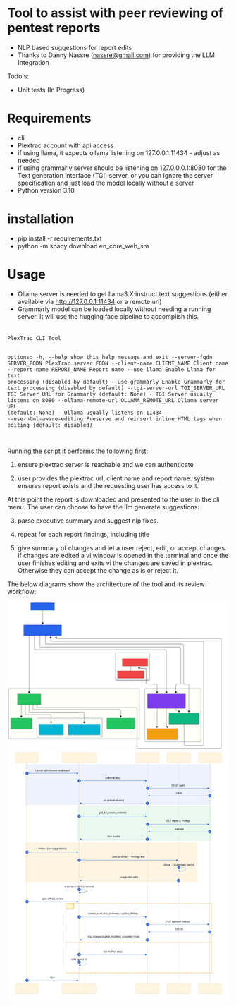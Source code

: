 # Tool to assist with peer reviewing of pentest reports

- NLP based suggestions for report edits
- Thanks to Danny Nassre (nassre@gmail.com) for providing the LLM Integration

Todo's:
- Unit tests (In Progress)

# Requirements

- cli
- Plextrac account with api access
- if using llama, it expects ollama listening on 127.0.0.1:11434 - adjust as needed
- if using grammarly server should be listening on 127.0.0.0.1:8080 for the Text generation interface (TGI) server, or you can ignore the server specification and just load the model locally without a server
- Python version 3.10

# installation

- pip install -r requirements.txt
- python -m spacy download en_core_web_sm

# Usage

- Ollama server is needed to get llama3.X:instruct text suggestions (either available via http://127.0.0.1:11434 or a remote url)
- Grammarly model can be loaded locally without needing a running server.  It will use the hugging face pipeline to accomplish this.

<code>
PlexTrac CLI Tool

options:
  -h, --help            show this help message and exit
  --server-fqdn SERVER_FQDN PlexTrac server FQDN
  --client-name CLIENT_NAME Client name
  --report-name REPORT_NAME Report name
  --use-llama           Enable Llama for text processing (disabled by default)
  --use-grammarly       Enable Grammarly for text processing (disabled by default)
  --tgi-server-url TGI_SERVER_URL TGI Server URL for Grammarly (default: None) - TGI Server usually listens on 8080
  --ollama-remote-url OLLAMA_REMOTE_URL Ollama server URL (default: None) - Ollama usually listens on 11434
  --use-html-aware-editing Preserve and reinsert inline HTML tags when editing (default: disabled)

</code>

Running the script it performs the following first:

1. ensure plextrac server is reachable and we can authenticate

2. user provides the plextrac url, client name and report name. system ensures report exists and the requesting user has access to it.

At this point the report is downloaded and presented to the user in the cli menu.  The user can choose to have the llm generate suggestions:

3. parse executive summary and suggest nlp fixes.

4. repeat for each report findings, including title

5. give summary of changes and let a user reject, edit, or accept changes.  if changes are edited a vi window is opened in the terminal and once the user finishes editing and exits vi the changes are saved in plextrac.  Otherwise they can accept the change as is or reject it.



The below diagrams show the architecture of the tool and its review workflow: 

<img src="docs/architecture.svg" width="900" alt="Architecture">


<img src="docs/review_workflow.svg" width="900" alt="Review workflow">
